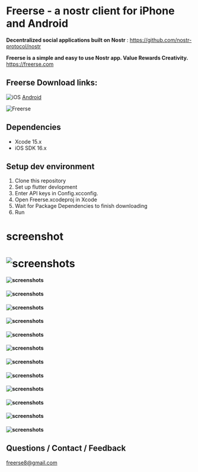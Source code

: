 # Freerse - a nostr client for  iPhone and Android

**Decentralized social applications built on Nostr** : https://github.com/nostr-protocol/nostr

**Freerse is a simple and easy to use Nostr app.  Value Rewards Creativity.** https://freerse.com 

## Freerse Download links:
![iOS](https://apps.apple.com/au/app/freerse/id6450604093)
[Android](https://play.google.com/store/apps/details?id=com.apps.freerse)


![Freerse](https://Freerse.com/screenshots/160/Freerse-release.jpg)

## Dependencies

- Xcode 15.x
- iOS SDK 16.x

## Setup dev environment

1. Clone this repository
2. Set up flutter devlopment 
3. Enter API keys in Config.xcconfig. 
4. Open Freerse.xcodeproj in Xcode
5. Wait for Package Dependencies to finish downloading
6. Run

# screenshot

# ![screenshots](/screenshots/1.jpg)
#### ![screenshots](/screenshots/2.jpg)
#### ![screenshots](/screenshots/3.jpg)
#### ![screenshots](/screenshots/4.jpg)
#### ![screenshots](/screenshots/5.jpg)
#### ![screenshots](/screenshots/6.jpg)
#### ![screenshots](/screenshots/7.jpg)
#### ![screenshots](/screenshots/8.jpg)
#### ![screenshots](/screenshots/9.jpg)
#### ![screenshots](/screenshots/10.jpg)
#### ![screenshots](/screenshots/11.jpg)
#### ![screenshots](/screenshots/12.jpg)
#### ![screenshots](/screenshots/13.jpg)


## Questions / Contact / Feedback

freerse8@gmail.com
